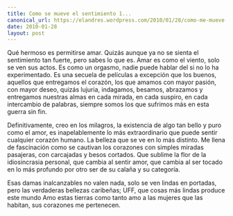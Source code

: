 ```yaml
---
title: Como se mueve el sentimiento 1...
canonical_url: https://elandres.wordpress.com/2010/01/28/como-me-mueve-el-sentimiento-1/
date: 2010-01-28
layout: post
---
```


Qué hermoso es permitirse amar. Quizás aunque ya no se sienta el sentimiento tan fuerte, pero sabes lo que es. Amar es como el viento, solo se ven sus actos. Es como un orgasmo, nadie puede hablar del si no lo ha experimentado. Es una secuela de películas a excepción que los buenos, aquellos que entregamos el corazón, los que amamos con mayor pasión, con mayor deseo, quizás lujuria, indagamos, besamos, abrazamos y entregamos nuestras almas en cada mirada, en cada suspiro, en cada intercambio de palabras, siempre somos los que sufrimos más en esta guerra sin fin.

<!--more-->

Definitivamente, creo en los milagros, la existencia de algo tan bello y puro como el amor, es inapelablemente lo más extraordinario que puede sentir cualquier corazón humano. La belleza que se ve en lo más distinto. Me llena de fascinación como se cautivan los corazones con simples miradas pasajeras, con carcajadas y besos cortados. Que sublime la flor de la idiosincrasia personal, que cambia al sentir amor, que cambia al ser tocado en lo más profundo por otro ser de su calaña y su categoría.

Esas damas inalcanzables no valen nada, solo se ven lindas en portadas, pero las verdaderas bellezas caribeñas; UFF, que cosas más lindas produce este mundo Amo estas tierras como tanto amo a las mujeres que las habitan, sus corazones me pertenecen.
